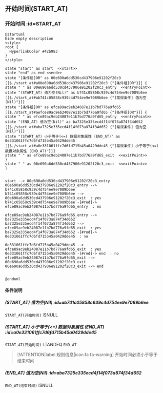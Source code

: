 ## 开始时间(START_AT) <!-- {docsify-ignore-all} -->

   

### 开始时间 :id=START_AT

```plantuml
@startuml
hide empty description
<style>
root {
  HyperlinkColor #42b983
}
</style>

state "start" as start  <<start>>
state "end" as end <<end>>
state "[条件组]OR" as 00e690a6dd530cd437906e91202f20c3 [[$./start_at#a00e690a6dd530cd437906e91202f20c3 {"[条件组]OR"}]] {
state " " as 00e690a6dd530cd437906e91202f20c3_entry  <<entryPoint>>
state "(START_AT) 值为空(Nil)" as b741c05858c939c4d754ee9e7089b6ee [[$./start_at#ab741c05858c939c4d754ee9e7089b6ee {"[常规条件] 值为空(Nil)"}]]
state "[条件组]OR" as efce89ac9eb24087e11b7bd776a9fd65 [[$./start_at#aefce89ac9eb24087e11b7bd776a9fd65 {"[条件组]OR"}]] {
state " " as efce89ac9eb24087e11b7bd776a9fd65_entry  <<entryPoint>>
state "(END_AT) 值为空(Nil)" as ba7325e335ecd4f14f073a874f34d652 [[$./start_at#aba7325e335ecd4f14f073a874f34d652 {"[常规条件] 值为空(Nil)"}]]
state "(START_AT) 小于等于(<=) 数据对象属性 (END_AT)" as 0e331061ffc7d6fd715b45a0429dde45 [[$./start_at#a0e331061ffc7d6fd715b45a0429dde45 {"[常规条件] 小于等于(<=) 数据对象属性 (END_AT)"}]]
state " " as efce89ac9eb24087e11b7bd776a9fd65_exit  <<exitPoint>>
}
state " " as 00e690a6dd530cd437906e91202f20c3_exit  <<exitPoint>>
}


start --> 00e690a6dd530cd437906e91202f20c3_entry 
00e690a6dd530cd437906e91202f20c3_entry --> b741c05858c939c4d754ee9e7089b6ee 
b741c05858c939c4d754ee9e7089b6ee --> 00e690a6dd530cd437906e91202f20c3_exit  : yes
b741c05858c939c4d754ee9e7089b6ee -[#red]-> efce89ac9eb24087e11b7bd776a9fd65_entry  : no

efce89ac9eb24087e11b7bd776a9fd65_entry --> ba7325e335ecd4f14f073a874f34d652 
ba7325e335ecd4f14f073a874f34d652 --> efce89ac9eb24087e11b7bd776a9fd65_exit  : yes
ba7325e335ecd4f14f073a874f34d652 -[#red]-> 0e331061ffc7d6fd715b45a0429dde45  : no

0e331061ffc7d6fd715b45a0429dde45 --> efce89ac9eb24087e11b7bd776a9fd65_exit  : yes
0e331061ffc7d6fd715b45a0429dde45 -[#red]-> end  : no
efce89ac9eb24087e11b7bd776a9fd65_exit --> 00e690a6dd530cd437906e91202f20c3_exit 
00e690a6dd530cd437906e91202f20c3_exit --> end 


@enduml
```

#### 条件说明

##### (START_AT) 值为空(Nil) :id=ab741c05858c939c4d754ee9e7089b6ee



`START_AT(开始时间)` ISNULL 

##### (START_AT) 小于等于(<=) 数据对象属性 (END_AT) :id=a0e331061ffc7d6fd715b45a0429dde45



`START_AT(开始时间)` LTANDEQ  `END_AT`

> [!ATTENTION|label:规则信息|icon:fa fa-warning]
> 开始时间必须小于等于结束时间


##### (END_AT) 值为空(Nil) :id=aba7325e335ecd4f14f073a874f34d652



`END_AT(结束时间)` ISNULL 







